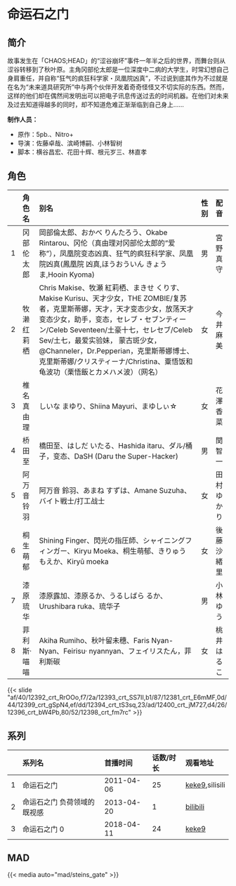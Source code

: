 # 命运石之门


## 简介

故事发生在「CHAOS;HEAD」的“涩谷崩坏”事件一年半之后的世界，而舞台则从涩谷转移到了秋叶原。主角冈部伦太郎是一位深度中二病的大学生，时常幻想自己身肩重任，并自称“狂气的疯狂科学家・凤凰院凶真”，不过说到底其作为不过就是在名为“未来道具研究所”中与两个伙伴开发着奇奇怪怪又不切实际的东西。然而，这样的他们却在偶然间发明出可以把电子讯息传送过去的时间机器。在他们对未来及过去知道得越多的同时，却不知道危难正渐渐临到自己身上……

**制作人员：**
- 原作：5pb.、Nitro+
- 导演：佐藤卓哉、滨崎博嗣、小林智树
- 脚本：横谷昌宏、花田十辉、根元岁三、林直孝

## 角色

|     |   角色名   |   别名  | 性别 |  配音  |
|:--- |:------  |:----      |:---  |:--   |
| 1 | 冈部伦太郎 | 岡部倫太郎、おかべ りんたろう、Okabe Rintarou、冈伦（真由理对冈部伦太郎的“爱称”），凤凰院变态凶真、狂气的疯狂科学家、凤凰院凶真(鳳凰院 凶真,ほうおういん きょうま,Hooin Kyoma) | 男 | 宮野真守 |
| 2 | 牧濑红莉栖 | Chris Makise、牧瀬 紅莉栖、まきせ くりす、Makise Kurisu、天才少女，THE ZOMBIE/复苏者，克里斯蒂娜，天才，天才变态少女，放荡天才变态少女，助手，变态，セレブ・セブンティーン/Celeb Seventeen/土豪十七，セレセブ/Celeb Sev/土七，最爱实验妹， 蒙古斑少女，@Channeler，Dr.Pepperian，克里斯蒂娜博士、克里斯蒂娜/クリスティーナ/Christina、粟悟饭和龟波功（栗悟飯とカメハメ波）（网名） | 女 | 今井麻美 |
| 3 | 椎名真由理 | しいな まゆり、Shiina Mayuri、まゆしぃ☆ | 女 | 花澤香菜 |
| 4 | 桥田至 | 橋田至、はしだ いたる、Hashida itaru、ダル/桶子，变态、DaSH (Daru the Super-Hacker) | 男 | 関智一 |
| 5 | 阿万音铃羽 | 阿万音 鈴羽、あまね すずは、Amane Suzuha、バイト戦士/打工战士 | 女 | 田村ゆかり |
| 6 | 桐生萌郁 | Shining Finger、閃光の指圧師、シャイニングフィンガー、Kiryu Moeka、桐生萌郁、きりゅう もえか、Kiryū moeka | 女 | 後藤沙緒里 |
| 7 | 漆原琉华 | 漆原露加、漆原るか、うるしばら るか、Urushibara ruka、琉华子 | 男 | 小林ゆう |
| 8 | 菲利斯·喵喵 | Akiha Rumiho、秋叶留未穗、Faris Nyan-Nyan、Feirisu· nyannyan、フェイリスたん，菲利斯碳 | 女 | 桃井はるこ |

{{< slide "af/40/12392_crt_RrOOo,f7/2a/12393_crt_SS7II,b1/87/12381_crt_E6mMF,0d/44/12399_crt_gSpN4,ef/dd/12394_crt_tS3sq,23/ad/12400_crt_jM727,d4/26/12396_crt_bW4Pb,80/52/12398_crt_fm7rc" >}}

## 系列

|     |   系列名   |   首播时间  | 话数/时长  | 观看地址 |
|:---  |:------    |:----      |:---       |:---  |
| 1 | 命运石之门 | 2011-04-06 | 25 | [keke9](https://www.keke9.app/search?k=命运石之门),silisili |
| 2 | 命运石之门 负荷领域的既视感 | 2013-04-20 | 1 | [bilibili](https://www.bilibili.com/bangumi/play/ss3467)  |
| 3 | 命运石之门 0 | 2018-04-11 | 24 | [keke9](https://www.keke9.app/search?k=命运石之门)  |


## MAD

{{< media  auto="mad/steins_gate"  >}}



